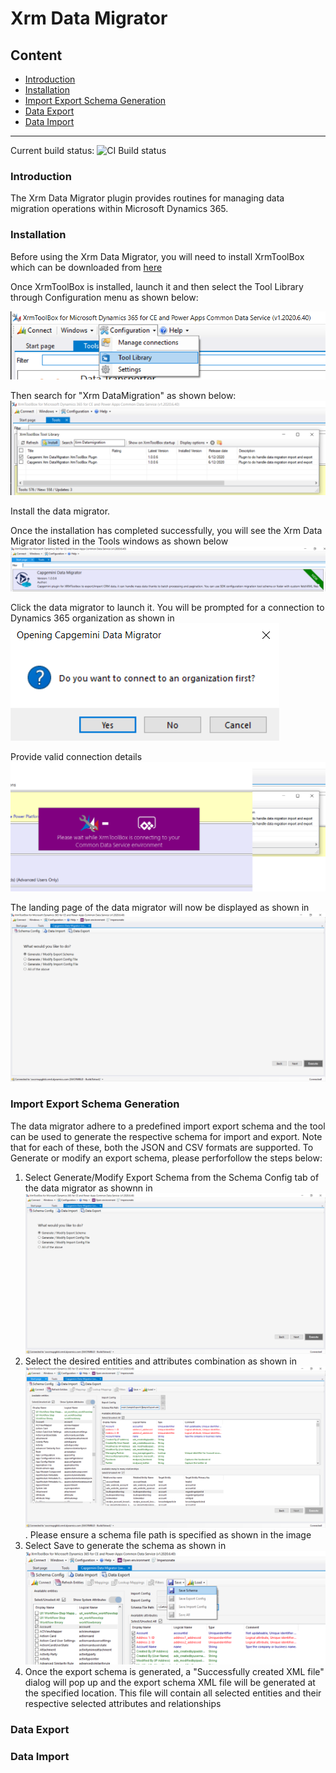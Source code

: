 # Xrm Data Migrator

## Content
 - [Introduction](#Introduction)
 - [Installation](#Installation)
 - [Import Export Schema Generation](#Import-Export-Schema-Generation)
 - [Data Export](#Data-Export)
 - [Data Import](#Data-Import)
 
----

Current build status: <img src="https://capgeminiuk.visualstudio.com/Capgemini%20Reusable%20IP/_apis/build/status/NUGET%20CI%20Builds/XrmToolBox%20Plugin" alt="CI Build status">

### Introduction
The Xrm Data Migrator plugin provides routines for managing data migration operations within Microsoft Dynamics 365.

### Installation
Before using the Xrm Data Migrator, you will need to install XrmToolBox which can be downloaded from [here](https://www.xrmtoolbox.com/)

Once XrmToolBox is installed, launch it and then select the Tool Library through Configuration menu as shown below:

![Select Tool Library](images/SelectToolLibrary.png "Select Tool Library")

Then search for "Xrm DataMigration" as shown below:
![Search for Xrm Datamigration](images/SearchForXrmDatamigration.png "Search for Xrm Datamigration")

Install the data migrator.

Once the installation has completed successfully, you will see the Xrm Data Migrator listed in the Tools windows as shown below
![Xrm Data Migrator](images/XrmDataMigrator.png "Xrm Data Migrator")

Click the data migrator to launch it. You will be prompted for a connection to Dynamics 365 organization as shown in 
![Connectionstring prompt](images/ConnectionStringPrompt.png "Connectionstring prompt")

Provide valid connection details
![Connecting to Dynamics](images/ConnectingToDynamics.png "Connecting to Dynamics")

The landing page of the data migrator will now be displayed as shown in
![Data migrator landing page](images/DataMigratorLandingPage.png "Data migrator landing page")

### Import Export Schema Generation
The data migrator adhere to a predefined import export schema and the tool can be used to generate the respective schema for import and export. Note that for each of these, both the JSON and CSV formats are supported.
To Generate or modify an export schema, please perforfollow the steps below:
1) Select Generate/Modify Export Schema from the Schema Config tab of the data migrator as shownn in
![Data migrator landing page](images/DataMigratorLandingPage.png "Data migrator landing page")
2) Select the desired entities and attributes combination as shown in
![Export schema generation](images/ExportSchemaGeneration.png "Export schema generation"). Please ensure a schema file path is specified as shown in the image
3) Select Save to generate the schema as shown in ![Generate export schema](images/GenerateExportSchema.png "Generate export schema")
4) Once the export schema is generated, a "Successfully created XML file" dialog will pop up and the export schema XML file will be generated at the specified location. This file will contain all selected entities and their respective selected attributes and relationships 

### Data Export


### Data Import
